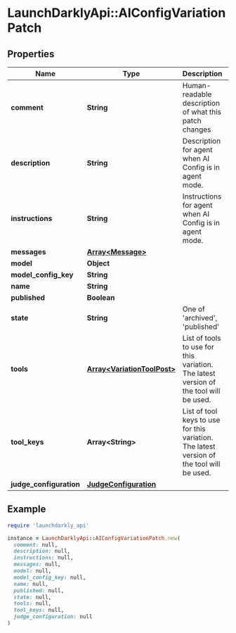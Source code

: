 # LaunchDarklyApi::AIConfigVariationPatch

## Properties

| Name | Type | Description | Notes |
| ---- | ---- | ----------- | ----- |
| **comment** | **String** | Human-readable description of what this patch changes | [optional] |
| **description** | **String** | Description for agent when AI Config is in agent mode. | [optional] |
| **instructions** | **String** | Instructions for agent when AI Config is in agent mode. | [optional] |
| **messages** | [**Array&lt;Message&gt;**](Message.md) |  | [optional] |
| **model** | **Object** |  | [optional] |
| **model_config_key** | **String** |  | [optional] |
| **name** | **String** |  | [optional] |
| **published** | **Boolean** |  | [optional] |
| **state** | **String** | One of &#39;archived&#39;, &#39;published&#39; | [optional] |
| **tools** | [**Array&lt;VariationToolPost&gt;**](VariationToolPost.md) | List of tools to use for this variation. The latest version of the tool will be used. | [optional] |
| **tool_keys** | **Array&lt;String&gt;** | List of tool keys to use for this variation. The latest version of the tool will be used. | [optional] |
| **judge_configuration** | [**JudgeConfiguration**](JudgeConfiguration.md) |  | [optional] |

## Example

```ruby
require 'launchdarkly_api'

instance = LaunchDarklyApi::AIConfigVariationPatch.new(
  comment: null,
  description: null,
  instructions: null,
  messages: null,
  model: null,
  model_config_key: null,
  name: null,
  published: null,
  state: null,
  tools: null,
  tool_keys: null,
  judge_configuration: null
)
```

